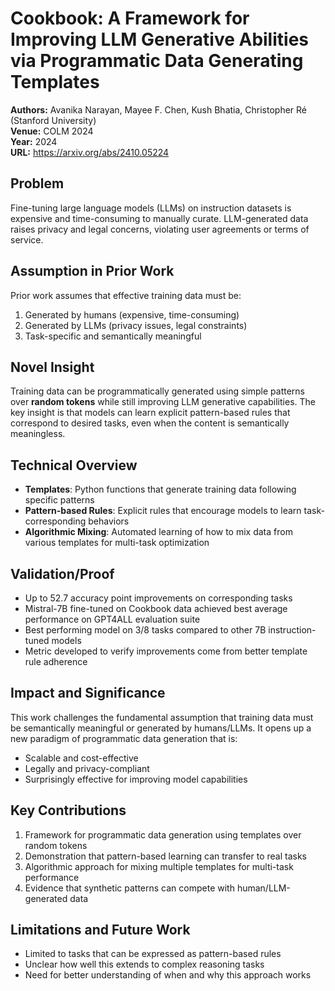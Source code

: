 # Cookbook: A Framework for Improving LLM Generative Abilities via Programmatic Data Generating Templates

**Authors:** Avanika Narayan, Mayee F. Chen, Kush Bhatia, Christopher Ré (Stanford University)  
**Venue:** COLM 2024  
**Year:** 2024  
**URL:** https://arxiv.org/abs/2410.05224

## Problem
Fine-tuning large language models (LLMs) on instruction datasets is expensive and time-consuming to manually curate. LLM-generated data raises privacy and legal concerns, violating user agreements or terms of service.

## Assumption in Prior Work
Prior work assumes that effective training data must be:
1. Generated by humans (expensive, time-consuming)
2. Generated by LLMs (privacy issues, legal constraints)
3. Task-specific and semantically meaningful

## Novel Insight
Training data can be programmatically generated using simple patterns over **random tokens** while still improving LLM generative capabilities. The key insight is that models can learn explicit pattern-based rules that correspond to desired tasks, even when the content is semantically meaningless.

## Technical Overview
- **Templates**: Python functions that generate training data following specific patterns
- **Pattern-based Rules**: Explicit rules that encourage models to learn task-corresponding behaviors
- **Algorithmic Mixing**: Automated learning of how to mix data from various templates for multi-task optimization

## Validation/Proof
- Up to 52.7 accuracy point improvements on corresponding tasks
- Mistral-7B fine-tuned on Cookbook data achieved best average performance on GPT4ALL evaluation suite
- Best performing model on 3/8 tasks compared to other 7B instruction-tuned models
- Metric developed to verify improvements come from better template rule adherence

## Impact and Significance
This work challenges the fundamental assumption that training data must be semantically meaningful or generated by humans/LLMs. It opens up a new paradigm of programmatic data generation that is:
- Scalable and cost-effective
- Legally and privacy-compliant
- Surprisingly effective for improving model capabilities

## Key Contributions
1. Framework for programmatic data generation using templates over random tokens
2. Demonstration that pattern-based learning can transfer to real tasks
3. Algorithmic approach for mixing multiple templates for multi-task performance
4. Evidence that synthetic patterns can compete with human/LLM-generated data

## Limitations and Future Work
- Limited to tasks that can be expressed as pattern-based rules
- Unclear how well this extends to complex reasoning tasks
- Need for better understanding of when and why this approach works